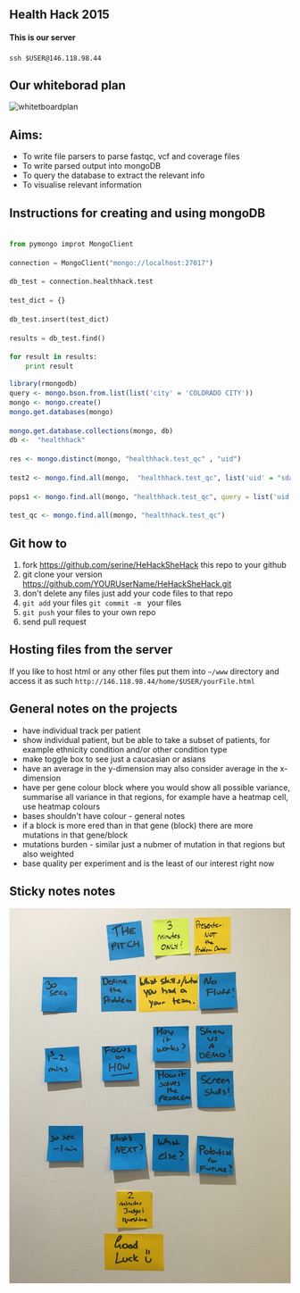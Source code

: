 ## Health Hack 2015 

#### This is our server

`ssh $USER@146.118.98.44`

## Our whiteborad plan

![whitetboardplan](supplementary/whiteBoardPlan.png)

## Aims:

- To write file parsers to parse fastqc, vcf and coverage files
- To write parsed output into mongoDB
- To query the database to extract the relevant info
- To visualise relevant information

## Instructions for creating and using mongoDB

```Python

from pymongo improt MongoClient

connection = MongoClient("mongo://localhost:27017")

db_test = connection.healthhack.test

test_dict = {}

db_test.insert(test_dict)

results = db_test.find()

for result in results:
    print result
```

```R
library(rmongodb)
query <- mongo.bson.from.list(list('city' = 'COLORADO CITY'))
mongo <- mongo.create()
mongo.get.databases(mongo)

mongo.get.database.collections(mongo, db)
db <-  "healthhack"

res <- mongo.distinct(mongo, "healthhack.test_qc" , "uid")

test2 <- mongo.find.all(mongo,  "healthhack.test_qc", list('uid' = "sdat89"))

pops1 <- mongo.find.all(mongo, "healthhack.test_qc", query = list('uid'  = "sdat89", "quality" = list('$gte' = 32)))

test_qc <- mongo.find.all(mongo, "healthhack.test_qc")
```

## Git how to

1. fork https://github.com/serine/HeHackSheHack this repo to your github
2. git clone your version https://github.com/YOURUserName/HeHackSheHack.git
3. don't delete any files just add your code files to that repo
4. `git add` your files `git commit -m ` your files
5. `git push` your files to your own repo
6. send pull request

## Hosting files from the server

If you like to host html or any other files put them into `~/www` directory
and access it as such `http://146.118.98.44/home/$USER/yourFile.html`

## General notes on the projects

- have individual track per patient
- show individual patient, but be able to take a subset of patients, for example ethnicity condition
and/or other condition type
- make toggle box to see just a caucasian or asians
- have an average in the y-dimension may also consider average in the x-dimension
- have per gene colour block where you would show all possible variance, summarise all variance in that regions, for example have a heatmap cell, use heatmap colours
- bases shouldn't have colour - general notes
- if a block is more ered than in that gene (block) there are more mutations in that gene/block
- mutations burden - similar just a nubmer of mutation in that regions but also weighted 
- base quality per experiment and is the least of our interest right now

## Sticky notes notes

![stickynotes](supplementary/stickyNotes.jpg)
